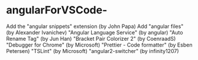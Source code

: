 # angularForVSCode-

Add the "angular snippets" extension (by John Papa)
Add "angular files" (by Alexander Ivanichev)
"Angular Language Service" (by angular)
"Auto Rename Tag" (by Jun Han)
"Bracket Pair Colorizer 2" (by CoenraadS)
"Debugger for Chrome" (by Microsoft)
"Prettier - Code formatter" (by Esben Petersen)
"TSLint" (by Microsoft)
"angular2-switcher" (by infinity1207)
